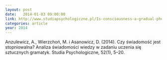 ```yaml
---
layout: post
date:   2014-01-03 09:00:00
link: http://www.studiapsychologiczne.pl/Is-consciousness-a-gradual-phenomenon-How-conscious-is-conscious-knowledge-in-the-artificial-grammar-learning-task-,61840,0,2.html
categories: article
year: 2014
---
```


Anzulewicz, A., Wierzchoń, M. i Asanowicz, D. (2014). Czy świadomość jest stopniowalna? Analiza świadomości wiedzy w zadaniu uczenia się sztucznych gramatyk. Studia Psychologiczne, 52(1), 5–20.
